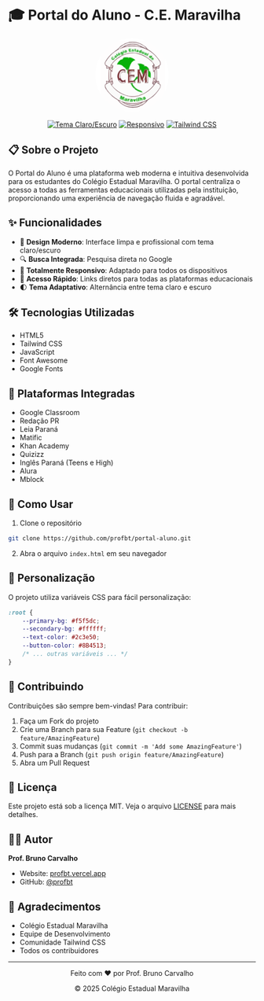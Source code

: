# 🎓 Portal do Aluno - C.E. Maravilha

<div align="center">
  <img src="assets/images/logos/logo.png" alt="Logo C.E. Maravilha" width="150" height="150" style="border-radius: 50%;">
  
  [![Tema Claro/Escuro](https://img.shields.io/badge/Tema-Claro%20%7C%20Escuro-blueviolet)](https://github.com/profbt/portal-aluno)
  [![Responsivo](https://img.shields.io/badge/Responsivo-100%25-success)](https://github.com/profbt/portal-aluno)
  [![Tailwind CSS](https://img.shields.io/badge/Tailwind-CSS-38B2AC?style=flat&logo=tailwind-css&logoColor=white)](https://tailwindcss.com)
</div>

## 📋 Sobre o Projeto

O Portal do Aluno é uma plataforma web moderna e intuitiva desenvolvida para os estudantes do Colégio Estadual Maravilha. O portal centraliza o acesso a todas as ferramentas educacionais utilizadas pela instituição, proporcionando uma experiência de navegação fluida e agradável.

## ✨ Funcionalidades

- 🎨 **Design Moderno**: Interface limpa e profissional com tema claro/escuro
- 🔍 **Busca Integrada**: Pesquisa direta no Google
- 📱 **Totalmente Responsivo**: Adaptado para todos os dispositivos
- 🚀 **Acesso Rápido**: Links diretos para todas as plataformas educacionais
- 🌓 **Tema Adaptativo**: Alternância entre tema claro e escuro

## 🛠️ Tecnologias Utilizadas

- HTML5
- Tailwind CSS
- JavaScript
- Font Awesome
- Google Fonts

## 🎯 Plataformas Integradas

- Google Classroom
- Redação PR
- Leia Paraná
- Matific
- Khan Academy
- Quizizz
- Inglês Paraná (Teens e High)
- Alura
- Mblock

## 🚀 Como Usar

1. Clone o repositório
```bash
git clone https://github.com/profbt/portal-aluno.git
```

2. Abra o arquivo `index.html` em seu navegador

## 🎨 Personalização

O projeto utiliza variáveis CSS para fácil personalização:

```css
:root {
    --primary-bg: #f5f5dc;
    --secondary-bg: #ffffff;
    --text-color: #2c3e50;
    --button-color: #8B4513;
    /* ... outras variáveis ... */
}
```

## 🤝 Contribuindo

Contribuições são sempre bem-vindas! Para contribuir:

1. Faça um Fork do projeto
2. Crie uma Branch para sua Feature (`git checkout -b feature/AmazingFeature`)
3. Commit suas mudanças (`git commit -m 'Add some AmazingFeature'`)
4. Push para a Branch (`git push origin feature/AmazingFeature`)
5. Abra um Pull Request

## 📝 Licença

Este projeto está sob a licença MIT. Veja o arquivo [LICENSE](LICENSE) para mais detalhes.

## 👨‍💻 Autor

**Prof. Bruno Carvalho**
- Website: [profbt.vercel.app](https://profbt.vercel.app)
- GitHub: [@profbt](https://github.com/profbt)

## 🙏 Agradecimentos

- Colégio Estadual Maravilha
- Equipe de Desenvolvimento
- Comunidade Tailwind CSS
- Todos os contribuidores

---

<div align="center">
  <p>Feito com ❤️ por Prof. Bruno Carvalho</p>
  <p>© 2025 Colégio Estadual Maravilha</p>
</div> 